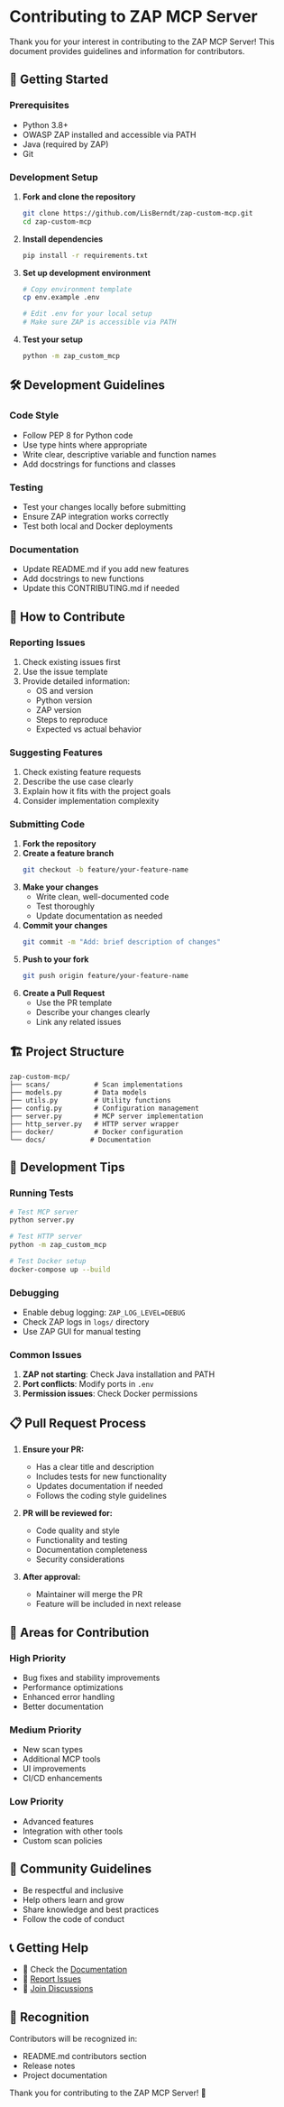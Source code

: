 # Contributing to ZAP MCP Server

Thank you for your interest in contributing to the ZAP MCP Server! This document provides guidelines and information for contributors.

## 🚀 Getting Started

### Prerequisites

- Python 3.8+
- OWASP ZAP installed and accessible via PATH
- Java (required by ZAP)
- Git

### Development Setup

1. **Fork and clone the repository**
   ```bash
   git clone https://github.com/LisBerndt/zap-custom-mcp.git
   cd zap-custom-mcp
   ```

2. **Install dependencies**
   ```bash
   pip install -r requirements.txt
   ```

3. **Set up development environment**
   ```bash
   # Copy environment template
   cp env.example .env
   
   # Edit .env for your local setup
   # Make sure ZAP is accessible via PATH
   ```

4. **Test your setup**
   ```bash
   python -m zap_custom_mcp
   ```

## 🛠️ Development Guidelines

### Code Style

- Follow PEP 8 for Python code
- Use type hints where appropriate
- Write clear, descriptive variable and function names
- Add docstrings for functions and classes

### Testing

- Test your changes locally before submitting
- Ensure ZAP integration works correctly
- Test both local and Docker deployments

### Documentation

- Update README.md if you add new features
- Add docstrings to new functions
- Update this CONTRIBUTING.md if needed

## 📝 How to Contribute

### Reporting Issues

1. Check existing issues first
2. Use the issue template
3. Provide detailed information:
   - OS and version
   - Python version
   - ZAP version
   - Steps to reproduce
   - Expected vs actual behavior

### Suggesting Features

1. Check existing feature requests
2. Describe the use case clearly
3. Explain how it fits with the project goals
4. Consider implementation complexity

### Submitting Code

1. **Fork the repository**
2. **Create a feature branch**
   ```bash
   git checkout -b feature/your-feature-name
   ```
3. **Make your changes**
   - Write clean, well-documented code
   - Test thoroughly
   - Update documentation as needed
4. **Commit your changes**
   ```bash
   git commit -m "Add: brief description of changes"
   ```
5. **Push to your fork**
   ```bash
   git push origin feature/your-feature-name
   ```
6. **Create a Pull Request**
   - Use the PR template
   - Describe your changes clearly
   - Link any related issues

## 🏗️ Project Structure

```
zap-custom-mcp/
├── scans/           # Scan implementations
├── models.py        # Data models
├── utils.py         # Utility functions
├── config.py        # Configuration management
├── server.py        # MCP server implementation
├── http_server.py   # HTTP server wrapper
├── docker/          # Docker configuration
└── docs/           # Documentation
```

## 🔧 Development Tips

### Running Tests

```bash
# Test MCP server
python server.py

# Test HTTP server
python -m zap_custom_mcp

# Test Docker setup
docker-compose up --build
```

### Debugging

- Enable debug logging: `ZAP_LOG_LEVEL=DEBUG`
- Check ZAP logs in `logs/` directory
- Use ZAP GUI for manual testing

### Common Issues

1. **ZAP not starting**: Check Java installation and PATH
2. **Port conflicts**: Modify ports in `.env`
3. **Permission issues**: Check Docker permissions

## 📋 Pull Request Process

1. **Ensure your PR:**
   - Has a clear title and description
   - Includes tests for new functionality
   - Updates documentation if needed
   - Follows the coding style guidelines

2. **PR will be reviewed for:**
   - Code quality and style
   - Functionality and testing
   - Documentation completeness
   - Security considerations

3. **After approval:**
   - Maintainer will merge the PR
   - Feature will be included in next release

## 🎯 Areas for Contribution

### High Priority
- Bug fixes and stability improvements
- Performance optimizations
- Enhanced error handling
- Better documentation

### Medium Priority
- New scan types
- Additional MCP tools
- UI improvements
- CI/CD enhancements

### Low Priority
- Advanced features
- Integration with other tools
- Custom scan policies

## 🤝 Community Guidelines

- Be respectful and inclusive
- Help others learn and grow
- Share knowledge and best practices
- Follow the code of conduct

## 📞 Getting Help

- 📖 Check the [Documentation](README.md)
- 🐛 [Report Issues](https://github.com/LisBerndt/zap-custom-mcp/issues)
- 💬 [Join Discussions](https://github.com/LisBerndt/zap-custom-mcp/discussions)

## 🙏 Recognition

Contributors will be recognized in:
- README.md contributors section
- Release notes
- Project documentation

Thank you for contributing to the ZAP MCP Server! 🚀
